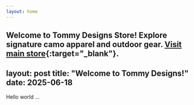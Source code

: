 ```yaml
---
layout: home
---
```

Welcome to **Tommy Designs Store**! Explore signature camo apparel and outdoor gear. [Visit main store](https://www.tommy-designs.store){:target="_blank"}.
---
layout: post
title: "Welcome to Tommy Designs!"
date: 2025-06-18
---
Hello world …
